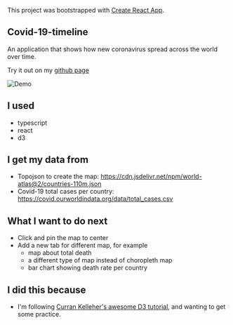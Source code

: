 This project was bootstrapped with [Create React App](https://github.com/facebook/create-react-app).

## Covid-19-timeline
An application that shows how new coronavirus spread across the world over time.

Try it out on my [github page](https://yuanboxue-amber.github.io/covid-19-timeline/)

![Demo](/demo.gif)

## I used
- typescript
- react
- d3

## I get my data from
- Topojson to create the map: https://cdn.jsdelivr.net/npm/world-atlas@2/countries-110m.json
- Covid-19 total cases per country: https://covid.ourworldindata.org/data/total_cases.csv

## What I want to do next
- Click and pin the map to center
- Add a new tab for different map, for example
    - map about total death
    - a different type of map instead of choropleth map
    - bar chart showing death rate per country

## I did this because
- I'm following [Curran Kelleher's awesome D3 tutorial](https://www.youtube.com/watch?v=_8V5o2UHG0E), and wanting to get some practice.
